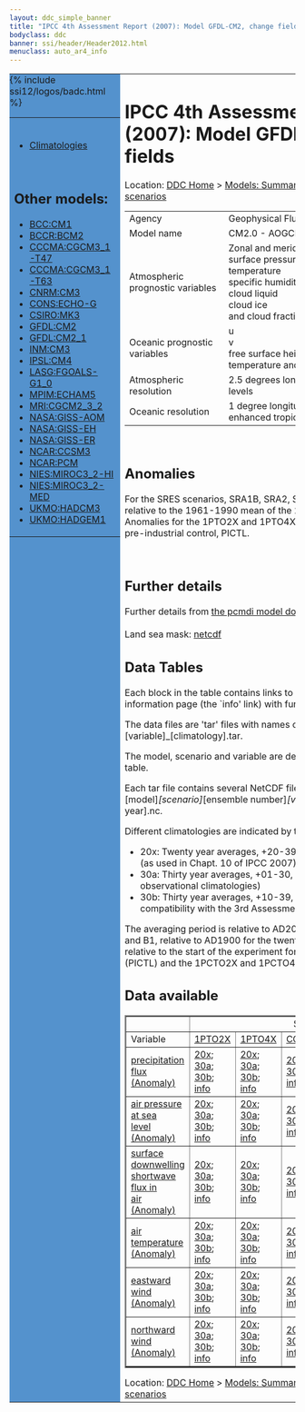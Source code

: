 ```yaml
---
layout: ddc_simple_banner
title: "IPCC 4th Assessment Report (2007): Model GFDL-CM2, change fields"
bodyclass: ddc
banner: ssi/header/Header2012.html
menuclass: auto_ar4_info
---
```



<table width="100%" border="0" cellspacing="0" cellpadding="0" style="border-collapse: collapse;">
<tr style="margin:0;padding:0;border:0;">
<td style="margin:0;padding:0;border:0;height:1pt;width:150pt;background:#5492CD;" valign="top" >

<div id="lh-col2" class="auto_ar4_info">
<table class="menumain" bgcolor="#5492CD" cellspacing="0" width="100%" border="0">
<tr><td>

<br/>
<ul><li><a href="model-GFDL-CM2.html">Climatologies</a></li></ul><br/>

<h2> Other models:</h2>
<ul>
<li><a href="model-BCC-CM1-change.html">BCC:CM1</a></li>
<li><a href="model-BCCR-BCM2-change.html">BCCR:BCM2</a></li>
<li><a href="model-CCCMA-CGCM3_1-T47-change.html">CCCMA:CGCM3_1-T47</a></li>
<li><a href="model-CCCMA-CGCM3_1-T63-change.html">CCCMA:CGCM3_1-T63</a></li>
<li><a href="model-CNRM-CM3-change.html">CNRM:CM3</a></li>
<li><a href="model-CONS-ECHO-G-change.html">CONS:ECHO-G</a></li>
<li><a href="model-CSIRO-MK3-change.html">CSIRO:MK3</a></li>
<li><a href="model-GFDL-CM2-change.html">GFDL:CM2</a></li>
<li><a href="model-GFDL-CM2_1-change.html">GFDL:CM2_1</a></li>
<li><a href="model-INM-CM3-change.html">INM:CM3</a></li>
<li><a href="model-IPSL-CM4-change.html">IPSL:CM4</a></li>
<li><a href="model-LASG-FGOALS-G1_0-change.html">LASG:FGOALS-G1_0</a></li>
<li><a href="model-MPIM-ECHAM5-change.html">MPIM:ECHAM5</a></li>
<li><a href="model-MRI-CGCM2_3_2-change.html">MRI:CGCM2_3_2</a></li>
<li><a href="model-NASA-GISS-AOM-change.html">NASA:GISS-AOM</a></li>
<li><a href="model-NASA-GISS-EH-change.html">NASA:GISS-EH</a></li>
<li><a href="model-NASA-GISS-ER-change.html">NASA:GISS-ER</a></li>
<li><a href="model-NCAR-CCSM3-change.html">NCAR:CCSM3</a></li>
<li><a href="model-NCAR-PCM-change.html">NCAR:PCM</a></li>
<li><a href="model-NIES-MIROC3_2-HI-change.html">NIES:MIROC3_2-HI</a></li>
<li><a href="model-NIES-MIROC3_2-MED-change.html">NIES:MIROC3_2-MED</a></li>
<li><a href="model-UKMO-HADCM3-change.html">UKMO:HADCM3</a></li>
<li><a href="model-UKMO-HADGEM1-change.html">UKMO:HADGEM1</a></li>
</ul>

</td></tr> 
{% include ssi12/logos/badc.html %}
</table>
</div>
</td>
<td><h1>IPCC 4th Assessment Report (2007): Model GFDL-CM2, change fields</h1>

<!-- Breadcrumb1 -->
<div id="breadcrumb1" align="left">
Location: <a href="/index.html">DDC Home</a> > <a href="/sim/gcm_clim/">Models: Summary Data</a>
> <a href="/sim/gcm_clim/SRES_AR4/index.html">AR4 (2007): SRES scenarios</a>
</div>
<!-- End of Breadcrumb1 --><table class="meta-data-table">
<tr>
     <td class="meta-table-col1">Agency</td><td> Geophysical Fluid Dynamics Laboratory,NOAA</td>
</tr>
<tr>
     <td class="meta-table-col1">Model name</td><td> CM2.0 - AOGCM</td>
</tr>
<tr>
     <td class="meta-table-col1">Atmospheric prognostic variables</td><td> Zonal and meridional wind components<br/>
 surface pressure<br/>
 temperature<br/>
 specific humidity of water vapor<br/>
 cloud liquid<br/>
 cloud ice<br/>
 and cloud fraction</td>
</tr>
<tr>
     <td class="meta-table-col1">Oceanic prognostic variables</td><td> u<br/>
v<br/>
free surface height<br/>
 temperature and salinity</td>
</tr>
<tr>
     <td class="meta-table-col1">Atmospheric resolution</td><td> 2.5 degrees longitude, 2.0 degrees latitude, 24 levels</td>
</tr>
<tr>
     <td class="meta-table-col1">Oceanic resolution</td><td> 1 degree longitudinal, 1 degree latitudinal with enhanced tropical resolution (1/3 on equator)</td>
</tr>
</table>
<br/>

<h2>Anomalies</h2>

For the SRES scenarios, SRA1B, SRA2, SRB1, anomalies are calculated relative to
the 1961-1990 mean of the 20th century simulation, 20C3M. Anomalies for the
1PTO2X and 1PTO4X scenarios are relative to the pre-industrial control, PICTL.

<br/>
<h2>Further details</h2>
    Further details from <a href="http://www-pcmdi.llnl.gov/ipcc/model_documentation/ipcc_model_documentation.php">
          the pcmdi model documentation page</a>
<br/>
<br/>Land sea mask: <a href="/cgi-bin/downl/ar4_nc/sftlf/GFCM20_sftlf.nc">netcdf</a><br/>
<h2> Data Tables</h2>

Each block in the table contains links to one or more data files and
to one information page (the `info' link) with further information.
<p/>

The data files are 'tar' files with names of the form
[model]_[scenario]_[variable]_[climatology].tar.
<p/>

The model, scenario and variable are determined by the position in
the table.
<p/>

Each tar file contains several NetCDF files with names of the form:
[model]_[scenario]_[ensemble number]_[variable]_[start-year]-[end-year].nc.
<p/>

Different climatologies are indicated by the links within each table entry.
<ul>
<li>20x: Twenty year averages, +20-39, +46-65, +80-99, +180-199 (as used in Chapt. 10 of IPCC 2007)</li>
<li>30a: Thirty year averages, +01-30, +31-60, +61-90 (as used in the observational climatologies)</li>
<li>30b: Thirty year averages, +10-39, +40-69, +70-99 (for compatibility with the 3rd Assessment Report)</li>
</ul>
The averaging period is relative to AD2000 for SRES scenarios A1B, A2 and B1,
relative to AD1900 for the twentieth century run (20C3M) and relative to the
start of the experiment for the pre-industrial control (PICTL) and the
1PCTO2X and 1PCTO4X runs.
<p/>

<h2>Data available</h2>

<table class="data-table"  border="2">
<tr><td></td>
<td colspan="6" align="center">Scenario</td>
</tr>
<tr><td>Variable</td>
      <td><a href="scenario-1PTO2X-change.html">1PTO2X</a></td>
      <td><a href="scenario-1PTO4X-change.html">1PTO4X</a></td>
      <td><a href="scenario-COMMIT-change.html">COMMIT</a></td>
      <td><a href="scenario-SRA1B-change.html">SRA1B</a></td>
      <td><a href="scenario-SRA2-change.html">SRA2</a></td>
      <td><a href="scenario-SRB1-change.html">SRB1</a></td>
</tr>
<tr><td class="data-table-col1"><a href="var-precipitation_flux-change.html">precipitation<br/> flux (Anomaly)</a></td>
      <td class="data-table-item">
      <a href="/cgi-bin/downl/ar4_nc/pr-change/GFCM20_1PTO2X_pr-change_oc20x.tar">20x</a>;
      <a href="/cgi-bin/downl/ar4_nc/pr-change/GFCM20_1PTO2X_pr-change_oc30a.tar">30a</a>;
      <a href="/cgi-bin/downl/ar4_nc/pr-change/GFCM20_1PTO2X_pr-change_oc30b.tar">30b</a>;
      <a href="/ar4/info/GFDL-CM2_1PTO2X_pr.html">info</a></td>
      <td class="data-table-item">
      <a href="/cgi-bin/downl/ar4_nc/pr-change/GFCM20_1PTO4X_pr-change_oc20x.tar">20x</a>;
      <a href="/cgi-bin/downl/ar4_nc/pr-change/GFCM20_1PTO4X_pr-change_oc30a.tar">30a</a>;
      <a href="/cgi-bin/downl/ar4_nc/pr-change/GFCM20_1PTO4X_pr-change_oc30b.tar">30b</a>;
      <a href="/ar4/info/GFDL-CM2_1PTO4X_pr.html">info</a></td>
      <td class="data-table-item">
      <a href="/cgi-bin/downl/ar4_nc/pr-change/GFCM20_COMMIT_pr-change_c20x.tar">20x</a>;
      <a href="/cgi-bin/downl/ar4_nc/pr-change/GFCM20_COMMIT_pr-change_c30b.tar">30b</a>;
      <a href="/ar4/info/GFDL-CM2_COMMIT_pr.html">info</a></td>
      <td class="data-table-item">
      <a href="/cgi-bin/downl/ar4_nc/pr-change/GFCM20_SRA1B_pr-change_c20x.tar">20x</a>;
      <a href="/cgi-bin/downl/ar4_nc/pr-change/GFCM20_SRA1B_pr-change_c30b.tar">30b</a>;
      <a href="/ar4/info/GFDL-CM2_SRA1B_pr.html">info</a></td>
      <td class="data-table-item">
      <a href="/cgi-bin/downl/ar4_nc/pr-change/GFCM20_SRA2_pr-change_c20x.tar">20x</a>;
      <a href="/cgi-bin/downl/ar4_nc/pr-change/GFCM20_SRA2_pr-change_c30b.tar">30b</a>;
      <a href="/ar4/info/GFDL-CM2_SRA2_pr.html">info</a></td>
      <td class="data-table-item">
      <a href="/cgi-bin/downl/ar4_nc/pr-change/GFCM20_SRB1_pr-change_c20x.tar">20x</a>;
      <a href="/cgi-bin/downl/ar4_nc/pr-change/GFCM20_SRB1_pr-change_c30b.tar">30b</a>;
      <a href="/ar4/info/GFDL-CM2_SRB1_pr.html">info</a></td>
</tr>
<tr><td class="data-table-col1"><a href="var-air_pressure_at_sea_level-change.html">air pressure at sea<br/> level (Anomaly)</a></td>
      <td class="data-table-item">
      <a href="/cgi-bin/downl/ar4_nc/psl-change/GFCM20_1PTO2X_psl-change_oc20x.tar">20x</a>;
      <a href="/cgi-bin/downl/ar4_nc/psl-change/GFCM20_1PTO2X_psl-change_oc30a.tar">30a</a>;
      <a href="/cgi-bin/downl/ar4_nc/psl-change/GFCM20_1PTO2X_psl-change_oc30b.tar">30b</a>;
      <a href="/ar4/info/GFDL-CM2_1PTO2X_psl.html">info</a></td>
      <td class="data-table-item">
      <a href="/cgi-bin/downl/ar4_nc/psl-change/GFCM20_1PTO4X_psl-change_oc20x.tar">20x</a>;
      <a href="/cgi-bin/downl/ar4_nc/psl-change/GFCM20_1PTO4X_psl-change_oc30a.tar">30a</a>;
      <a href="/cgi-bin/downl/ar4_nc/psl-change/GFCM20_1PTO4X_psl-change_oc30b.tar">30b</a>;
      <a href="/ar4/info/GFDL-CM2_1PTO4X_psl.html">info</a></td>
      <td class="data-table-item">
      <a href="/cgi-bin/downl/ar4_nc/psl-change/GFCM20_COMMIT_psl-change_c20x.tar">20x</a>;
      <a href="/cgi-bin/downl/ar4_nc/psl-change/GFCM20_COMMIT_psl-change_c30b.tar">30b</a>;
      <a href="/ar4/info/GFDL-CM2_COMMIT_psl.html">info</a></td>
      <td class="data-table-item">
      <a href="/cgi-bin/downl/ar4_nc/psl-change/GFCM20_SRA1B_psl-change_c20x.tar">20x</a>;
      <a href="/cgi-bin/downl/ar4_nc/psl-change/GFCM20_SRA1B_psl-change_c30b.tar">30b</a>;
      <a href="/ar4/info/GFDL-CM2_SRA1B_psl.html">info</a></td>
      <td class="data-table-item">
      <a href="/cgi-bin/downl/ar4_nc/psl-change/GFCM20_SRA2_psl-change_c20x.tar">20x</a>;
      <a href="/cgi-bin/downl/ar4_nc/psl-change/GFCM20_SRA2_psl-change_c30b.tar">30b</a>;
      <a href="/ar4/info/GFDL-CM2_SRA2_psl.html">info</a></td>
      <td class="data-table-item">
      <a href="/cgi-bin/downl/ar4_nc/psl-change/GFCM20_SRB1_psl-change_c20x.tar">20x</a>;
      <a href="/cgi-bin/downl/ar4_nc/psl-change/GFCM20_SRB1_psl-change_c30b.tar">30b</a>;
      <a href="/ar4/info/GFDL-CM2_SRB1_psl.html">info</a></td>
</tr>
<tr><td class="data-table-col1"><a href="var-surface_downwelling_shortwave_flux_in_air-change.html">surface downwelling<br/> shortwave flux in<br/> air (Anomaly)</a></td>
      <td class="data-table-item">
      <a href="/cgi-bin/downl/ar4_nc/rsds-change/GFCM20_1PTO2X_rsds-change_oc20x.tar">20x</a>;
      <a href="/cgi-bin/downl/ar4_nc/rsds-change/GFCM20_1PTO2X_rsds-change_oc30a.tar">30a</a>;
      <a href="/cgi-bin/downl/ar4_nc/rsds-change/GFCM20_1PTO2X_rsds-change_oc30b.tar">30b</a>;
      <a href="/ar4/info/GFDL-CM2_1PTO2X_rsds.html">info</a></td>
      <td class="data-table-item">
      <a href="/cgi-bin/downl/ar4_nc/rsds-change/GFCM20_1PTO4X_rsds-change_oc20x.tar">20x</a>;
      <a href="/cgi-bin/downl/ar4_nc/rsds-change/GFCM20_1PTO4X_rsds-change_oc30a.tar">30a</a>;
      <a href="/cgi-bin/downl/ar4_nc/rsds-change/GFCM20_1PTO4X_rsds-change_oc30b.tar">30b</a>;
      <a href="/ar4/info/GFDL-CM2_1PTO4X_rsds.html">info</a></td>
      <td class="data-table-item">
      <a href="/cgi-bin/downl/ar4_nc/rsds-change/GFCM20_COMMIT_rsds-change_c20x.tar">20x</a>;
      <a href="/cgi-bin/downl/ar4_nc/rsds-change/GFCM20_COMMIT_rsds-change_c30b.tar">30b</a>;
      <a href="/ar4/info/GFDL-CM2_COMMIT_rsds.html">info</a></td>
      <td class="data-table-item">
      <a href="/cgi-bin/downl/ar4_nc/rsds-change/GFCM20_SRA1B_rsds-change_c20x.tar">20x</a>;
      <a href="/cgi-bin/downl/ar4_nc/rsds-change/GFCM20_SRA1B_rsds-change_c30b.tar">30b</a>;
      <a href="/ar4/info/GFDL-CM2_SRA1B_rsds.html">info</a></td>
      <td class="data-table-item">
      <a href="/cgi-bin/downl/ar4_nc/rsds-change/GFCM20_SRA2_rsds-change_c20x.tar">20x</a>;
      <a href="/cgi-bin/downl/ar4_nc/rsds-change/GFCM20_SRA2_rsds-change_c30b.tar">30b</a>;
      <a href="/ar4/info/GFDL-CM2_SRA2_rsds.html">info</a></td>
      <td class="data-table-item">
      <a href="/cgi-bin/downl/ar4_nc/rsds-change/GFCM20_SRB1_rsds-change_c20x.tar">20x</a>;
      <a href="/cgi-bin/downl/ar4_nc/rsds-change/GFCM20_SRB1_rsds-change_c30b.tar">30b</a>;
      <a href="/ar4/info/GFDL-CM2_SRB1_rsds.html">info</a></td>
</tr>
<tr><td class="data-table-col1"><a href="var-air_temperature-change.html">air<br/> temperature (Anomaly)</a></td>
      <td class="data-table-item">
      <a href="/cgi-bin/downl/ar4_nc/tas-change/GFCM20_1PTO2X_tas-change_oc20x.tar">20x</a>;
      <a href="/cgi-bin/downl/ar4_nc/tas-change/GFCM20_1PTO2X_tas-change_oc30a.tar">30a</a>;
      <a href="/cgi-bin/downl/ar4_nc/tas-change/GFCM20_1PTO2X_tas-change_oc30b.tar">30b</a>;
      <a href="/ar4/info/GFDL-CM2_1PTO2X_tas.html">info</a></td>
      <td class="data-table-item">
      <a href="/cgi-bin/downl/ar4_nc/tas-change/GFCM20_1PTO4X_tas-change_oc20x.tar">20x</a>;
      <a href="/cgi-bin/downl/ar4_nc/tas-change/GFCM20_1PTO4X_tas-change_oc30a.tar">30a</a>;
      <a href="/cgi-bin/downl/ar4_nc/tas-change/GFCM20_1PTO4X_tas-change_oc30b.tar">30b</a>;
      <a href="/ar4/info/GFDL-CM2_1PTO4X_tas.html">info</a></td>
      <td class="data-table-item">
      <a href="/cgi-bin/downl/ar4_nc/tas-change/GFCM20_COMMIT_tas-change_c20x.tar">20x</a>;
      <a href="/cgi-bin/downl/ar4_nc/tas-change/GFCM20_COMMIT_tas-change_c30b.tar">30b</a>;
      <a href="/ar4/info/GFDL-CM2_COMMIT_tas.html">info</a></td>
      <td class="data-table-item">
      <a href="/cgi-bin/downl/ar4_nc/tas-change/GFCM20_SRA1B_tas-change_c20x.tar">20x</a>;
      <a href="/cgi-bin/downl/ar4_nc/tas-change/GFCM20_SRA1B_tas-change_c30b.tar">30b</a>;
      <a href="/ar4/info/GFDL-CM2_SRA1B_tas.html">info</a></td>
      <td class="data-table-item">
      <a href="/cgi-bin/downl/ar4_nc/tas-change/GFCM20_SRA2_tas-change_c20x.tar">20x</a>;
      <a href="/cgi-bin/downl/ar4_nc/tas-change/GFCM20_SRA2_tas-change_c30b.tar">30b</a>;
      <a href="/ar4/info/GFDL-CM2_SRA2_tas.html">info</a></td>
      <td class="data-table-item">
      <a href="/cgi-bin/downl/ar4_nc/tas-change/GFCM20_SRB1_tas-change_c20x.tar">20x</a>;
      <a href="/cgi-bin/downl/ar4_nc/tas-change/GFCM20_SRB1_tas-change_c30b.tar">30b</a>;
      <a href="/ar4/info/GFDL-CM2_SRB1_tas.html">info</a></td>
</tr>
<tr><td class="data-table-col1"><a href="var-eastward_wind-change.html">eastward wind (Anomaly)</a></td>
      <td class="data-table-item">
      <a href="/cgi-bin/downl/ar4_nc/uas-change/GFCM20_1PTO2X_uas-change_oc20x.tar">20x</a>;
      <a href="/cgi-bin/downl/ar4_nc/uas-change/GFCM20_1PTO2X_uas-change_oc30a.tar">30a</a>;
      <a href="/cgi-bin/downl/ar4_nc/uas-change/GFCM20_1PTO2X_uas-change_oc30b.tar">30b</a>;
      <a href="/ar4/info/GFDL-CM2_1PTO2X_uas.html">info</a></td>
      <td class="data-table-item">
      <a href="/cgi-bin/downl/ar4_nc/uas-change/GFCM20_1PTO4X_uas-change_oc20x.tar">20x</a>;
      <a href="/cgi-bin/downl/ar4_nc/uas-change/GFCM20_1PTO4X_uas-change_oc30a.tar">30a</a>;
      <a href="/cgi-bin/downl/ar4_nc/uas-change/GFCM20_1PTO4X_uas-change_oc30b.tar">30b</a>;
      <a href="/ar4/info/GFDL-CM2_1PTO4X_uas.html">info</a></td>
      <td class="data-table-item">
      <a href="/cgi-bin/downl/ar4_nc/uas-change/GFCM20_COMMIT_uas-change_c20x.tar">20x</a>;
      <a href="/cgi-bin/downl/ar4_nc/uas-change/GFCM20_COMMIT_uas-change_c30b.tar">30b</a>;
      <a href="/ar4/info/GFDL-CM2_COMMIT_uas.html">info</a></td>
      <td class="data-table-item">
      <a href="/cgi-bin/downl/ar4_nc/uas-change/GFCM20_SRA1B_uas-change_c20x.tar">20x</a>;
      <a href="/cgi-bin/downl/ar4_nc/uas-change/GFCM20_SRA1B_uas-change_c30b.tar">30b</a>;
      <a href="/ar4/info/GFDL-CM2_SRA1B_uas.html">info</a></td>
      <td class="data-table-item">
      <a href="/cgi-bin/downl/ar4_nc/uas-change/GFCM20_SRA2_uas-change_c20x.tar">20x</a>;
      <a href="/cgi-bin/downl/ar4_nc/uas-change/GFCM20_SRA2_uas-change_c30b.tar">30b</a>;
      <a href="/ar4/info/GFDL-CM2_SRA2_uas.html">info</a></td>
      <td class="data-table-item">
      <a href="/cgi-bin/downl/ar4_nc/uas-change/GFCM20_SRB1_uas-change_c20x.tar">20x</a>;
      <a href="/cgi-bin/downl/ar4_nc/uas-change/GFCM20_SRB1_uas-change_c30b.tar">30b</a>;
      <a href="/ar4/info/GFDL-CM2_SRB1_uas.html">info</a></td>
</tr>
<tr><td class="data-table-col1"><a href="var-northward_wind-change.html">northward wind (Anomaly)</a></td>
      <td class="data-table-item">
      <a href="/cgi-bin/downl/ar4_nc/vas-change/GFCM20_1PTO2X_vas-change_oc20x.tar">20x</a>;
      <a href="/cgi-bin/downl/ar4_nc/vas-change/GFCM20_1PTO2X_vas-change_oc30a.tar">30a</a>;
      <a href="/cgi-bin/downl/ar4_nc/vas-change/GFCM20_1PTO2X_vas-change_oc30b.tar">30b</a>;
      <a href="/ar4/info/GFDL-CM2_1PTO2X_vas.html">info</a></td>
      <td class="data-table-item">
      <a href="/cgi-bin/downl/ar4_nc/vas-change/GFCM20_1PTO4X_vas-change_oc20x.tar">20x</a>;
      <a href="/cgi-bin/downl/ar4_nc/vas-change/GFCM20_1PTO4X_vas-change_oc30a.tar">30a</a>;
      <a href="/cgi-bin/downl/ar4_nc/vas-change/GFCM20_1PTO4X_vas-change_oc30b.tar">30b</a>;
      <a href="/ar4/info/GFDL-CM2_1PTO4X_vas.html">info</a></td>
      <td class="data-table-item">
      <a href="/cgi-bin/downl/ar4_nc/vas-change/GFCM20_COMMIT_vas-change_c20x.tar">20x</a>;
      <a href="/cgi-bin/downl/ar4_nc/vas-change/GFCM20_COMMIT_vas-change_c30b.tar">30b</a>;
      <a href="/ar4/info/GFDL-CM2_COMMIT_vas.html">info</a></td>
      <td class="data-table-item">
      <a href="/cgi-bin/downl/ar4_nc/vas-change/GFCM20_SRA1B_vas-change_c20x.tar">20x</a>;
      <a href="/cgi-bin/downl/ar4_nc/vas-change/GFCM20_SRA1B_vas-change_c30b.tar">30b</a>;
      <a href="/ar4/info/GFDL-CM2_SRA1B_vas.html">info</a></td>
      <td class="data-table-item">
      <a href="/cgi-bin/downl/ar4_nc/vas-change/GFCM20_SRA2_vas-change_c20x.tar">20x</a>;
      <a href="/cgi-bin/downl/ar4_nc/vas-change/GFCM20_SRA2_vas-change_c30b.tar">30b</a>;
      <a href="/ar4/info/GFDL-CM2_SRA2_vas.html">info</a></td>
      <td class="data-table-item">
      <a href="/cgi-bin/downl/ar4_nc/vas-change/GFCM20_SRB1_vas-change_c20x.tar">20x</a>;
      <a href="/cgi-bin/downl/ar4_nc/vas-change/GFCM20_SRB1_vas-change_c30b.tar">30b</a>;
      <a href="/ar4/info/GFDL-CM2_SRB1_vas.html">info</a></td>
</tr>
</table>
<!-- Breadcrumb2 -->
<div id="breadcrumb2" align="left">
Location: <a href="/index.html">DDC Home</a> > <a href="/sim/gcm_clim/">Models: Summary Data</a>
> <a href="/sim/gcm_clim/SRES_AR4/index.html">AR4 (2007): SRES scenarios</a>
</div>
<!-- End of Breadcrumb2 --></td></tr></table>
